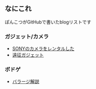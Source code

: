 ## なにこれ
ぽんこつがGitHubで書いたblogリストです

### ガジェット/カメラ
- [SONYのカメラをレンタルした](sony-camera-sp/index.md)
- [遠征ガジェット](gudget/index.md)

### ボドゲ
- [バラージ解説](barrage/index.md)
